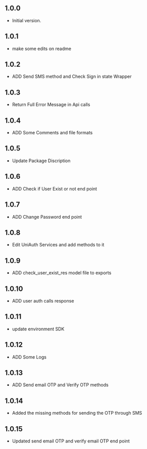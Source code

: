 ## 1.0.0

- Initial version.

## 1.0.1

- make some edits on readme

## 1.0.2

- ADD Send SMS method and Check Sign in state Wrapper

## 1.0.3

- Return Full Error Message in Api calls

## 1.0.4

- ADD Some Comments and file formats

## 1.0.5

- Update Package Discription

## 1.0.6

- ADD Check if User Exist or not end point

## 1.0.7

- ADD Change Password end point

## 1.0.8

- Edit UniAuth Services and add methods to it

## 1.0.9

- ADD check_user_exist_res model file to exports

## 1.0.10

- ADD user auth calls response

## 1.0.11

- update environment SDK

## 1.0.12

- ADD Some Logs

## 1.0.13

- ADD Send email OTP and Verify OTP methods

## 1.0.14

- Added the missing methods for sending the OTP through SMS

## 1.0.15
- Updated send email OTP and verify email OTP end point